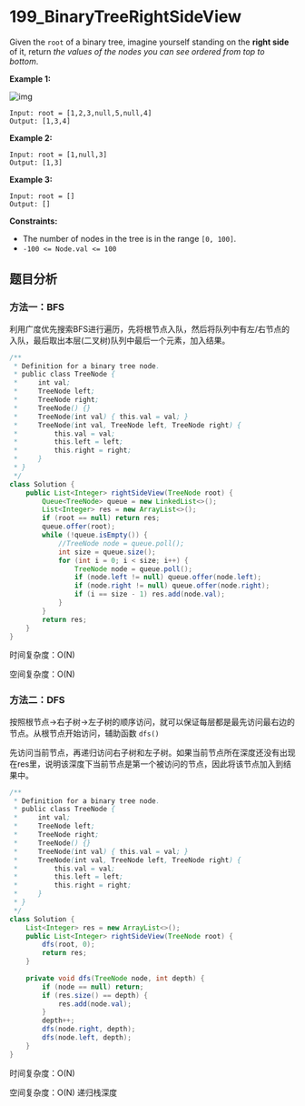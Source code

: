 # 199_BinaryTreeRightSideView

Given the `root` of a binary tree, imagine yourself standing on the **right side** of it, return *the values of the nodes you can see ordered from top to bottom*.

 

**Example 1:**

![img](https://assets.leetcode.com/uploads/2021/02/14/tree.jpg)

```
Input: root = [1,2,3,null,5,null,4]
Output: [1,3,4]
```

**Example 2:**

```
Input: root = [1,null,3]
Output: [1,3]
```

**Example 3:**

```
Input: root = []
Output: []
```

 

**Constraints:**

- The number of nodes in the tree is in the range `[0, 100]`.
- `-100 <= Node.val <= 100`



## 题目分析

### 方法一：BFS

利用广度优先搜索BFS进行遍历，先将根节点入队，然后将队列中有左/右节点的入队，最后取出本层(二叉树)队列中最后一个元素，加入结果。

```java
/**
 * Definition for a binary tree node.
 * public class TreeNode {
 *     int val;
 *     TreeNode left;
 *     TreeNode right;
 *     TreeNode() {}
 *     TreeNode(int val) { this.val = val; }
 *     TreeNode(int val, TreeNode left, TreeNode right) {
 *         this.val = val;
 *         this.left = left;
 *         this.right = right;
 *     }
 * }
 */
class Solution {
    public List<Integer> rightSideView(TreeNode root) {
        Queue<TreeNode> queue = new LinkedList<>();
        List<Integer> res = new ArrayList<>();
        if (root == null) return res;
        queue.offer(root);
        while (!queue.isEmpty()) {
            //TreeNode node = queue.poll();
            int size = queue.size();
            for (int i = 0; i < size; i++) {
                TreeNode node = queue.poll();
                if (node.left != null) queue.offer(node.left);
                if (node.right != null) queue.offer(node.right);
                if (i == size - 1) res.add(node.val);
            }
        }
        return res;
    }
}
```

时间复杂度：O(N)

空间复杂度：O(N)

### 方法二：DFS

按照根节点->右子树->左子树的顺序访问，就可以保证每层都是最先访问最右边的节点。从根节点开始访问，辅助函数 `dfs()`

先访问当前节点，再递归访问右子树和左子树。如果当前节点所在深度还没有出现在res里，说明该深度下当前节点是第一个被访问的节点，因此将该节点加入到结果中。

```java
/**
 * Definition for a binary tree node.
 * public class TreeNode {
 *     int val;
 *     TreeNode left;
 *     TreeNode right;
 *     TreeNode() {}
 *     TreeNode(int val) { this.val = val; }
 *     TreeNode(int val, TreeNode left, TreeNode right) {
 *         this.val = val;
 *         this.left = left;
 *         this.right = right;
 *     }
 * }
 */
class Solution {
    List<Integer> res = new ArrayList<>();
    public List<Integer> rightSideView(TreeNode root) {
        dfs(root, 0);
        return res;
    }
    
    private void dfs(TreeNode node, int depth) {
        if (node == null) return;
        if (res.size() == depth) {
            res.add(node.val);
        }
        depth++;
        dfs(node.right, depth);
        dfs(node.left, depth);
    }
}
```

时间复杂度：O(N)

空间复杂度：O(N) 递归栈深度